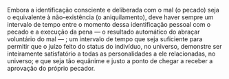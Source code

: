 ﻿Embora a identificação consciente e deliberada com o mal (o pecado) seja o equivalente à não-existência (o aniquilamento), deve haver sempre um intervalo de tempo entre o momento dessa identificação pessoal com o pecado e a execução da pena — o resultado automático do abraçar voluntário do mal — ; um intervalo de tempo que seja suficiente para permitir que o juízo feito do status do indivíduo, no universo, demonstre ser inteiramente satisfatório a todas as personalidades a ele relacionadas, no universo; e que seja tão equânime e justo a ponto de chegar a receber a aprovação do próprio pecador.